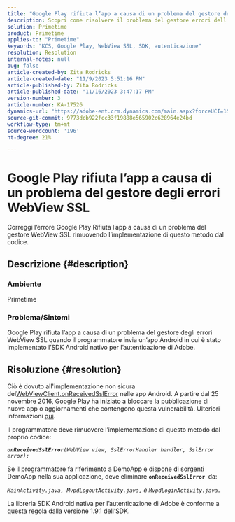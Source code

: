 ```yaml
---
title: "Google Play rifiuta l’app a causa di un problema del gestore degli errori WebView SSL"
description: Scopri come risolvere il problema del gestore errori dell’app Google Play rifiuta.
solution: Primetime
product: Primetime
applies-to: "Primetime"
keywords: "KCS, Google Play, WebView SSL, SDK, autenticazione"
resolution: Resolution
internal-notes: null
bug: false
article-created-by: Zita Rodricks
article-created-date: "11/9/2023 5:51:16 PM"
article-published-by: Zita Rodricks
article-published-date: "11/16/2023 3:47:17 PM"
version-number: 3
article-number: KA-17526
dynamics-url: "https://adobe-ent.crm.dynamics.com/main.aspx?forceUCI=1&pagetype=entityrecord&etn=knowledgearticle&id=12e77291-287f-ee11-8179-6045bd006b4b"
source-git-commit: 9773dcb922fcc33f19888e565902c628964e24bd
workflow-type: tm+mt
source-wordcount: '196'
ht-degree: 21%

---
```


# Google Play rifiuta l’app a causa di un problema del gestore degli errori WebView SSL


Correggi l’errore Google Play Rifiuta l’app a causa di un problema del gestore WebView SSL rimuovendo l’implementazione di questo metodo dal codice.

## Descrizione {#description}


### <b>Ambiente</b>

Primetime



### <b>Problema/Sintomi</b>

Google Play rifiuta l’app a causa di un problema del gestore degli errori WebView SSL quando il programmatore invia un’app Android in cui è stato implementato l’SDK Android nativo per l’autenticazione di Adobe.


## Risoluzione {#resolution}


Ciò è dovuto all&#39;implementazione non sicura del[WebViewClient.onReceivedSslError](https://developer.android.com/reference/android/webkit/WebViewClient.html#onReceivedSslError%28android.webkit.WebView,%20android.webkit.SslErrorHandler,%20android.net.http.SslError%29) nelle app Android. A partire dal 25 novembre 2016, Google Play ha iniziato a bloccare la pubblicazione di nuove app o aggiornamenti che contengono questa vulnerabilità. Ulteriori informazioni [qui](https://support.google.com/faqs/answer/7071387?hl=it).

Il programmatore deve rimuovere l’implementazione di questo metodo dal proprio codice:

<b>*`onReceivedSslError`</b>`(WebView view, SslErrorHandler handler, SslError error);`*

Se il programmatore fa riferimento a DemoApp e dispone di sorgenti DemoApp nella sua applicazione, deve eliminare <b>`onReceivedSslError `</b>da:

*`MainActivity.java, MvpdLogoutActivity.java,` e `MvpdLoginActivity.java.`*

La libreria SDK Android nativa per l’autenticazione di Adobe è conforme a questa regola dalla versione 1.9.1 dell’SDK.
